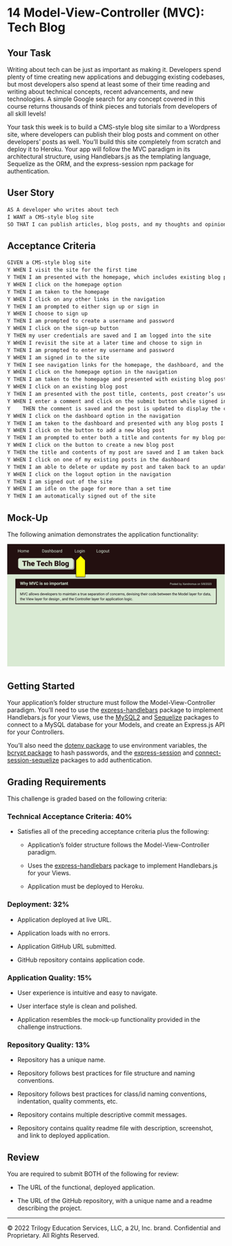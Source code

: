 # 14 Model-View-Controller (MVC): Tech Blog

## Your Task

Writing about tech can be just as important as making it. Developers spend plenty of time creating new applications and debugging existing codebases, but most developers also spend at least some of their time reading and writing about technical concepts, recent advancements, and new technologies. A simple Google search for any concept covered in this course returns thousands of think pieces and tutorials from developers of all skill levels!

Your task this week is to build a CMS-style blog site similar to a Wordpress site, where developers can publish their blog posts and comment on other developers’ posts as well. You’ll build this site completely from scratch and deploy it to Heroku. Your app will follow the MVC paradigm in its architectural structure, using Handlebars.js as the templating language, Sequelize as the ORM, and the express-session npm package for authentication.

## User Story

```md
AS A developer who writes about tech
I WANT a CMS-style blog site
SO THAT I can publish articles, blog posts, and my thoughts and opinions
```

## Acceptance Criteria

```md
GIVEN a CMS-style blog site 
Y WHEN I visit the site for the first time
Y THEN I am presented with the homepage, which includes existing blog posts if any have been posted; navigation links for the homepage and the dashboard; and the option to log in
Y WHEN I click on the homepage option
Y THEN I am taken to the homepage
Y WHEN I click on any other links in the navigation
Y THEN I am prompted to either sign up or sign in
Y WHEN I choose to sign up
Y THEN I am prompted to create a username and password
Y WHEN I click on the sign-up button
Y THEN my user credentials are saved and I am logged into the site
Y WHEN I revisit the site at a later time and choose to sign in
Y THEN I am prompted to enter my username and password
Y WHEN I am signed in to the site
Y THEN I see navigation links for the homepage, the dashboard, and the option to log out
Y WHEN I click on the homepage option in the navigation
Y THEN I am taken to the homepage and presented with existing blog posts that include the post title and the date created
Y WHEN I click on an existing blog post
Y THEN I am presented with the post title, contents, post creator’s username, and date created for that post and have the option to leave a comment
Y WHEN I enter a comment and click on the submit button while signed in
Y    THEN the comment is saved and the post is updated to display the comment, the comment creator’s username, and the date created
Y WHEN I click on the dashboard option in the navigation
Y THEN I am taken to the dashboard and presented with any blog posts I have already created and the option to add a new blog post
Y WHEN I click on the button to add a new blog post
Y THEN I am prompted to enter both a title and contents for my blog post
Y WHEN I click on the button to create a new blog post
Y THEN the title and contents of my post are saved and I am taken back to an updated dashboard with my new blog post
Y WHEN I click on one of my existing posts in the dashboard
Y THEN I am able to delete or update my post and taken back to an updated dashboard
Y WHEN I click on the logout option in the navigation
Y THEN I am signed out of the site
Y WHEN I am idle on the page for more than a set time
Y THEN I am automatically signed out of the site 
```

## Mock-Up

The following animation demonstrates the application functionality:

![Animation cycles through signing into the app, clicking on buttons, and updating blog posts.](./Assets/14-mvc-challenge-demo-01.gif) 

## Getting Started

Your application’s folder structure must follow the Model-View-Controller paradigm. You’ll need to use the [express-handlebars](https://www.npmjs.com/package/express-handlebars) package to implement Handlebars.js for your Views, use the [MySQL2](https://www.npmjs.com/package/mysql2) and [Sequelize](https://www.npmjs.com/package/sequelize) packages to connect to a MySQL database for your Models, and create an Express.js API for your Controllers.

You’ll also need the [dotenv package](https://www.npmjs.com/package/dotenv) to use environment variables, the [bcrypt package](https://www.npmjs.com/package/bcrypt) to hash passwords, and the [express-session](https://www.npmjs.com/package/express-session) and [connect-session-sequelize](https://www.npmjs.com/package/connect-session-sequelize) packages to add authentication.

## Grading Requirements

This challenge is graded based on the following criteria:

### Technical Acceptance Criteria: 40%

* Satisfies all of the preceding acceptance criteria plus the following:

    * Application’s folder structure follows the Model-View-Controller paradigm.

    * Uses the [express-handlebars](https://www.npmjs.com/package/express-handlebars) package to implement Handlebars.js for your Views.

    * Application must be deployed to Heroku.

### Deployment: 32%

* Application deployed at live URL.

* Application loads with no errors.

* Application GitHub URL submitted.

* GitHub repository contains application code.

### Application Quality: 15%

* User experience is intuitive and easy to navigate.

* User interface style is clean and polished.

* Application resembles the mock-up functionality provided in the challenge instructions.

### Repository Quality: 13%

* Repository has a unique name.

* Repository follows best practices for file structure and naming conventions.

* Repository follows best practices for class/id naming conventions, indentation, quality comments, etc.

* Repository contains multiple descriptive commit messages.

* Repository contains quality readme file with description, screenshot, and link to deployed application.

## Review

You are required to submit BOTH of the following for review:

* The URL of the functional, deployed application.

* The URL of the GitHub repository, with a unique name and a readme describing the project.

---
© 2022 Trilogy Education Services, LLC, a 2U, Inc. brand. Confidential and Proprietary. All Rights Reserved.